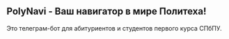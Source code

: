 ## PolyNavi - Ваш навигатор в мире Политеха!

Это телеграм-бот для абитуриентов и студентов первого курса СПбПУ.
